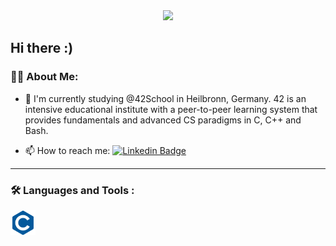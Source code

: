 <div id="header" align="center">
  <img src="https://media.giphy.com/media/Dh5q0sShxgp13DwrvG/giphy.gif" width="300"/>
</div>

Hi there :)
---

### :man_technologist: About Me:
- :seedling: I'm currently studying @42School in Heilbronn, Germany. 42 is an intensive educational institute with a peer-to-peer learning system that provides  fundamentals and advanced CS paradigms in C, C++ and Bash.

- 📫 How to reach me: [![Linkedin Badge](https://img.shields.io/badge/-Giuliano-blue?style=flat&logo=Linkedin&logoColor=white)](https://www.linkedin.com/in/giuliano-jupy-4311347a/)
---

### :hammer_and_wrench: Languages and Tools :
<div>
  <img src="https://github.com/devicons/devicon/blob/master/icons/c/c-plain.svg" title="C" alt="C" width="40" height="40"
  <a href="https://en.wikipedia.org/wiki/C_(programming_language)"> </a>
  </img>
</div>
